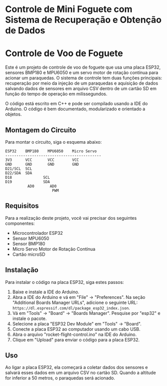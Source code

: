 # Controle de Mini Foguete com Sistema de Recuperação e Obtenção de Dados

# Controle de Voo de Foguete

Este é um projeto de controle de voo de foguete que usa uma placa ESP32, sensores BMP180 e MPU6050 e um servo motor de rotação contínua para acionar um paraquedas. O sistema de controle tem duas funções principais: recuperação por meio da injeção de um paraquedas e aquisição de dados salvando dados de sensores em arquivo CSV dentro de um cartão SD em função do tempo de operação em milissegundos.

O código está escrito em C++ e pode ser compilado usando a IDE do Arduino. O código é bem documentado, modularizado e orientado a objetos.

## Montagem do Circuito

Para montar o circuito, siga o esquema abaixo:

```
ESP32    BMP180    MPU6050    Micro Servo
-------------------------------------------
3V3      VCC       VCC        VCC
GND      GND       GND        GND
D21/SCL  SCL
D22/SDA  SDA
D18              SCL
D19              SDA
          AD0       AD0
                     PWM
```

## Requisitos

Para a realização deste projeto, você vai precisar dos seguintes componentes:

- Microcontrolador ESP32
- Sensor MPU6050
- Sensor BMP180
- Micro Servo Motor de Rotação Contínua
- Cartão microSD

## Instalação

Para instalar o código na placa ESP32, siga estes passos:

1. Baixe e instale a IDE do Arduino.
2. Abra a IDE do Arduino e vá em "File" -> "Preferences". Na seção "Additional Boards Manager URLs", adicione o seguinte URL: `https://dl.espressif.com/dl/package_esp32_index.json`.
3. Vá em "Tools" -> "Board" -> "Boards Manager". Pesquise por "esp32" e instale o pacote.
4. Selecione a placa "ESP32 Dev Module" em "Tools" -> "Board".
5. Conecte a placa ESP32 ao computador usando um cabo USB.
6. Abra o arquivo "rocket-flight-control.ino" na IDE do Arduino.
7. Clique em "Upload" para enviar o código para a placa ESP32.

## Uso

Ao ligar a placa ESP32, ela começará a coletar dados dos sensores e salvará esses dados em um arquivo CSV no cartão SD. Quando a altitude for inferior a 50 metros, o paraquedas será acionado.
